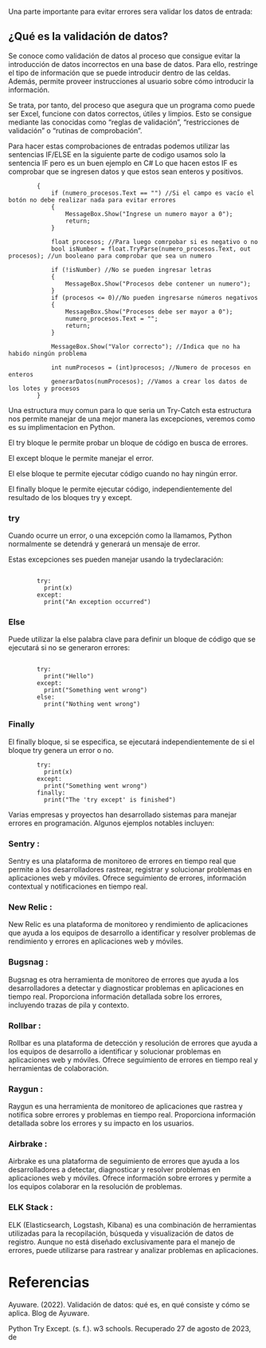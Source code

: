 Una parte importante para evitar errores sera validar los datos de entrada:

## ¿Qué es la validación de datos?
Se conoce como validación de datos al proceso que consigue evitar la introducción de datos incorrectos en una base de datos. Para ello, restringe el tipo de información que se puede introducir dentro de las celdas. Además, permite proveer instrucciones al usuario sobre cómo introducir la información.

Se trata, por tanto, del proceso que asegura que un programa como puede ser Excel, funcione con datos correctos, útiles y limpios. Esto se consigue mediante las conocidas como “reglas de validación”, “restricciones de validación” o “rutinas de comprobación”.

Para hacer estas comprobaciones de entradas podemos utilizar las sentencias IF/ELSE en la siguiente parte de codigo usamos solo la sentencia IF pero es un buen ejemplo en C#
Lo que hacen estos IF es comprobar que se ingresen datos y que estos sean enteros y positivos.

```private void button_genera_Click(object sender, EventArgs e)
        {
            if (numero_procesos.Text == "") //Si el campo es vacío el botón no debe realizar nada para evitar errores
            {
                MessageBox.Show("Ingrese un numero mayor a 0");
                return;
            }

            float procesos; //Para luego comrpobar si es negativo o no
            bool isNumber = float.TryParse(numero_procesos.Text, out procesos); //un booleano para comprobar que sea un numero

            if (!isNumber) //No se pueden ingresar letras
            {
                MessageBox.Show("Procesos debe contener un numero");
            }
            if (procesos <= 0)//No pueden ingresarse números negativos
            {
                MessageBox.Show("Procesos debe ser mayor a 0");
                numero_procesos.Text = "";
                return;
            }

            MessageBox.Show("Valor correcto"); //Indica que no ha habido ningún problema
            
            int numProcesos = (int)procesos; //Numero de procesos en enteros
            generarDatos(numProcesos); //Vamos a crear los datos de los lotes y procesos
        }
```

      
Una estructura muy comun para lo que seria un Try-Catch esta estructura nos permite manejar de una mejor manera las excepciones, veremos como es su implimentacion en Python.

El try bloque le permite probar un bloque de código en busca de errores.

El except bloque le permite manejar el error.

El else bloque te permite ejecutar código cuando no hay ningún error.

El finally bloque le permite ejecutar código, independientemente del resultado de los bloques try y except.

### try
Cuando ocurre un error, o una excepción como la llamamos, Python normalmente se detendrá y generará un mensaje de error.

Estas excepciones ses pueden manejar usando la trydeclaración:

```El trybloque generará una excepción porque xno está definido:

        try:
          print(x)
        except:
          print("An exception occurred")
```
### Else
Puede utilizar la else palabra clave para definir un bloque de código que se ejecutará si no se generaron errores:
```En este ejemplo, el try bloque no genera ningún error:

        try:
          print("Hello")
        except:
          print("Something went wrong")
        else:
          print("Nothing went wrong")
```
### Finally 
El finally bloque, si se especifica, se ejecutará independientemente de si el bloque try genera un error o no.
```
        try:
          print(x)
        except:
          print("Something went wrong")
        finally:
          print("The 'try except' is finished")
```

Varias empresas y proyectos han desarrollado sistemas para manejar errores en programación. Algunos ejemplos notables incluyen:

### Sentry : 
Sentry es una plataforma de monitoreo de errores en tiempo real que permite a los desarrolladores rastrear, registrar y solucionar problemas en aplicaciones web y móviles. Ofrece seguimiento de errores, información contextual y notificaciones en tiempo real.

###  New Relic : 
New Relic es una plataforma de monitoreo y rendimiento de aplicaciones que ayuda a los equipos de desarrollo a identificar y resolver problemas de rendimiento y errores en aplicaciones web y móviles.

### Bugsnag : 
Bugsnag es otra herramienta de monitoreo de errores que ayuda a los desarrolladores a detectar y diagnosticar problemas en aplicaciones en tiempo real. Proporciona información detallada sobre los errores, incluyendo trazas de pila y contexto.

### Rollbar : 
Rollbar es una plataforma de detección y resolución de errores que ayuda a los equipos de desarrollo a identificar y solucionar problemas en aplicaciones web y móviles. Ofrece seguimiento de errores en tiempo real y herramientas de colaboración.

### Raygun : 
Raygun es una herramienta de monitoreo de aplicaciones que rastrea y notifica sobre errores y problemas en tiempo real. Proporciona información detallada sobre los errores y su impacto en los usuarios.

### Airbrake : 
Airbrake es una plataforma de seguimiento de errores que ayuda a los desarrolladores a detectar, diagnosticar y resolver problemas en aplicaciones web y móviles. Ofrece información sobre errores y permite a los equipos colaborar en la resolución de problemas.

### ELK Stack : 
ELK (Elasticsearch, Logstash, Kibana) es una combinación de herramientas utilizadas para la recopilación, búsqueda y visualización de datos de registro. Aunque no está diseñado exclusivamente para el manejo de errores, puede utilizarse para rastrear y analizar problemas en aplicaciones.

# Referencias
Ayuware. (2022). Validación de datos: qué es, en qué consiste y cómo se aplica. Blog de Ayuware.[ ](https://www.ayuware.es/blog/validacion-de-datos/)

Python Try Except. (s. f.). w3 schools. Recuperado 27 de agosto de 2023, de [](https://www.w3schools.com/python/python_try_except.asp)
